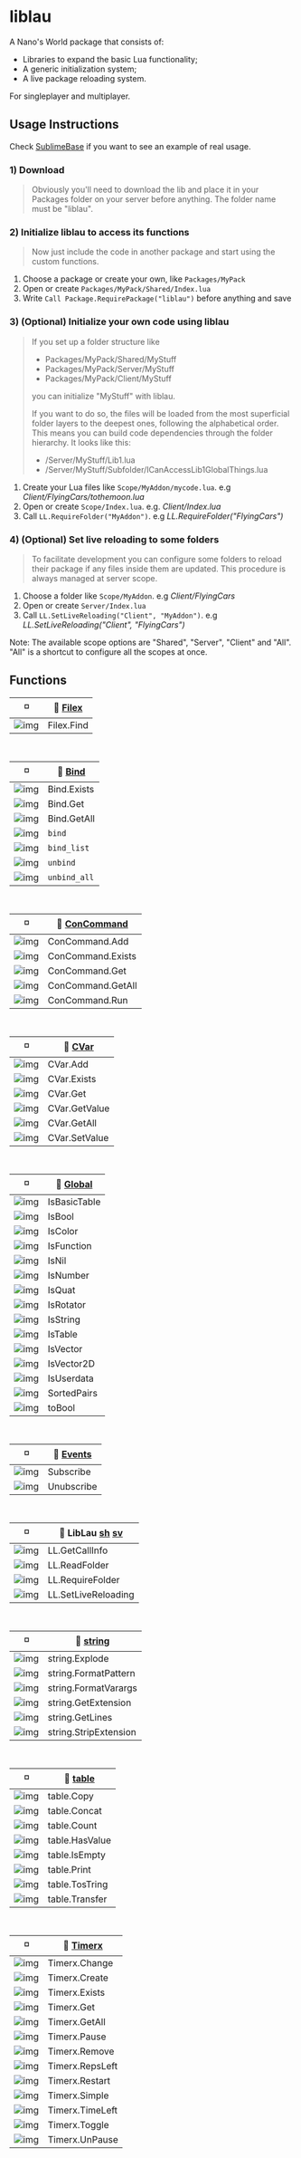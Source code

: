 # liblau

A Nano's World package that consists of:

  - Libraries to expand the basic Lua functionality;
  - A generic initialization system;
  - A live package reloading system.

For singleplayer and multiplayer.

## Usage Instructions

Check [SublimeBase](https://github.com/Xalalau/SublimeBase) if you want to see an example of real usage.

### 1) Download
> Obviously you'll need to download the lib and place it in your Packages folder on your server before anything. The folder name must be "liblau".

### 2) Initialize liblau to access its functions
> Now just include the code in another package and start using the custom functions.

1. Choose a package or create your own, like ``Packages/MyPack``
1. Open or create ``Packages/MyPack/Shared/Index.lua``
1. Write ``Call Package.RequirePackage("liblau")`` before anything and save

### 3) (Optional) Initialize your own code using liblau
> If you set up a folder structure like
> - Packages/MyPack/Shared/MyStuff
> - Packages/MyPack/Server/MyStuff
> - Packages/MyPack/Client/MyStuff
> 
> you can initialize "MyStuff" with liblau.
>
> If you want to do so, the files will be loaded from the most superficial folder layers to the deepest ones, following the alphabetical order. This means you can build code dependencies through the folder hierarchy. It looks like this:
> 
> - /Server/MyStuff/Lib1.lua
> - /Server/MyStuff/Subfolder/ICanAccessLib1GlobalThings.lua

1. Create your Lua files like ``Scope/MyAddon/mycode.lua``. e.g _Client/FlyingCars/tothemoon.lua_
1. Open or create ``Scope/Index.lua``. e.g. _Client/Index.lua_
1. Call ``LL.RequireFolder("MyAddon")``. e.g _LL.RequireFolder("FlyingCars")_

### 4) (Optional) Set live reloading to some folders
> To facilitate development you can configure some folders to reload their package if any files inside them are updated. This procedure is always managed at server scope.

1. Choose a folder like ``Scope/MyAddon``. e.g _Client/FlyingCars_
1. Open or create ``Server/Index.lua``
1. Call ``LL.SetLiveReloading("Client", "MyAddon")``. e.g _LL.SetLiveReloading("Client", "FlyingCars")_

Note: The available scope options are "Shared", "Server", "Client" and "All". "All" is a shortcut to configure all the scopes at once.

## Functions

<!---
  Shared: https://i.imgur.com/jsK5p2b.png
  Server: https://i.imgur.com/0QDsDU6.png
  Client: https://i.imgur.com/NTaK5Vd.png

  Shared Command: https://i.imgur.com/sNwqGrO.png
  Server Command: https://i.imgur.com/18cor6U.png
  Client Command: https://i.imgur.com/DEGvkBi.png
 --->

:white_medium_small_square: | 🔗 [Filex](https://github.com/Xalalau/liblau/blob/master/Shared/liblau/objects/Filex.lua)
------------ | -------------
![img](https://i.imgur.com/jsK5p2b.png) | Filex.Find

<br/>

:white_medium_small_square: | 🔗 [Bind](https://github.com/Xalalau/liblau/blob/master/Client/liblau/objects/Bind.lua)
------------ | -------------
![img](https://i.imgur.com/NTaK5Vd.png) | Bind.Exists
![img](https://i.imgur.com/NTaK5Vd.png) | Bind.Get
![img](https://i.imgur.com/NTaK5Vd.png) | Bind.GetAll
![img](https://i.imgur.com/DEGvkBi.png) | ```bind```
![img](https://i.imgur.com/DEGvkBi.png) | ```bind_list```
![img](https://i.imgur.com/DEGvkBi.png) | ```unbind```
![img](https://i.imgur.com/DEGvkBi.png) | ```unbind_all```

<br/>

:white_medium_small_square: | 🔗 [ConCommand](https://github.com/Xalalau/liblau/blob/master/Shared/liblau/objects/ConCommand.lua)
------------ | -------------
![img](https://i.imgur.com/jsK5p2b.png) | ConCommand.Add
![img](https://i.imgur.com/jsK5p2b.png) | ConCommand.Exists
![img](https://i.imgur.com/jsK5p2b.png) | ConCommand.Get
![img](https://i.imgur.com/jsK5p2b.png) | ConCommand.GetAll
![img](https://i.imgur.com/jsK5p2b.png) | ConCommand.Run

<br/>

:white_medium_small_square: | 🔗 [CVar](https://github.com/Xalalau/liblau/blob/master/Shared/liblau/objects/CVar.lua)
------------ | -------------
![img](https://i.imgur.com/jsK5p2b.png) | CVar.Add
![img](https://i.imgur.com/jsK5p2b.png) | CVar.Exists
![img](https://i.imgur.com/jsK5p2b.png) | CVar.Get
![img](https://i.imgur.com/jsK5p2b.png) | CVar.GetValue
![img](https://i.imgur.com/jsK5p2b.png) | CVar.GetAll
![img](https://i.imgur.com/jsK5p2b.png) | CVar.SetValue

<br/>

:white_medium_small_square: | 🔗 [Global](https://github.com/Xalalau/liblau/blob/master/Shared/liblau/global.lua)
------------ | -------------
![img](https://i.imgur.com/jsK5p2b.png) | IsBasicTable
![img](https://i.imgur.com/jsK5p2b.png) | IsBool
![img](https://i.imgur.com/jsK5p2b.png) | IsColor
![img](https://i.imgur.com/jsK5p2b.png) | IsFunction
![img](https://i.imgur.com/jsK5p2b.png) | IsNil
![img](https://i.imgur.com/jsK5p2b.png) | IsNumber
![img](https://i.imgur.com/jsK5p2b.png) | IsQuat
![img](https://i.imgur.com/jsK5p2b.png) | IsRotator
![img](https://i.imgur.com/jsK5p2b.png) | IsString
![img](https://i.imgur.com/jsK5p2b.png) | IsTable
![img](https://i.imgur.com/jsK5p2b.png) | IsVector
![img](https://i.imgur.com/jsK5p2b.png) | IsVector2D
![img](https://i.imgur.com/jsK5p2b.png) | IsUserdata
![img](https://i.imgur.com/jsK5p2b.png) | SortedPairs
![img](https://i.imgur.com/jsK5p2b.png) | toBool

<br/>

:white_medium_small_square: | 🔗 [Events](https://github.com/Xalalau/liblau/blob/master/Shared/liblau/events.lua)
------------ | -------------
![img](https://i.imgur.com/jsK5p2b.png) | Subscribe
![img](https://i.imgur.com/jsK5p2b.png) | Unubscribe

<br/>

:white_medium_small_square: | 🔗 LibLau [sh](https://github.com/Xalalau/liblau/blob/master/Shared/Index.lua) [sv](https://github.com/Xalalau/liblau/blob/master/Server/Index.lua)
------------ | -------------
![img](https://i.imgur.com/jsK5p2b.png) | LL.GetCallInfo
![img](https://i.imgur.com/jsK5p2b.png) | LL.ReadFolder
![img](https://i.imgur.com/jsK5p2b.png) | LL.RequireFolder
![img](https://i.imgur.com/0QDsDU6.png) | LL.SetLiveReloading

<br/>

:white_medium_small_square: | 🔗 [string](https://github.com/Xalalau/liblau/blob/master/Shared/liblau/objects/string.lua)
------------ | -------------
![img](https://i.imgur.com/jsK5p2b.png) | string.Explode
![img](https://i.imgur.com/jsK5p2b.png) | string.FormatPattern
![img](https://i.imgur.com/jsK5p2b.png) | string.FormatVarargs
![img](https://i.imgur.com/jsK5p2b.png) | string.GetExtension
![img](https://i.imgur.com/jsK5p2b.png) | string.GetLines
![img](https://i.imgur.com/jsK5p2b.png) | string.StripExtension

<br/>

:white_medium_small_square: | 🔗 [table](https://github.com/Xalalau/liblau/blob/master/Shared/liblau/objects/table.lua)
------------ | -------------
![img](https://i.imgur.com/jsK5p2b.png) | table.Copy
![img](https://i.imgur.com/jsK5p2b.png) | table.Concat
![img](https://i.imgur.com/jsK5p2b.png) | table.Count
![img](https://i.imgur.com/jsK5p2b.png) | table.HasValue
![img](https://i.imgur.com/jsK5p2b.png) | table.IsEmpty
![img](https://i.imgur.com/jsK5p2b.png) | table.Print
![img](https://i.imgur.com/jsK5p2b.png) | table.TosTring
![img](https://i.imgur.com/jsK5p2b.png) | table.Transfer

<br/>

:white_medium_small_square: | 🔗 [Timerx](https://github.com/Xalalau/liblau/blob/master/Shared/liblau/objects/Timerx.lua)
------------ | -------------
![img](https://i.imgur.com/jsK5p2b.png) | Timerx.Change
![img](https://i.imgur.com/jsK5p2b.png) | Timerx.Create
![img](https://i.imgur.com/jsK5p2b.png) | Timerx.Exists
![img](https://i.imgur.com/jsK5p2b.png) | Timerx.Get
![img](https://i.imgur.com/jsK5p2b.png) | Timerx.GetAll
![img](https://i.imgur.com/jsK5p2b.png) | Timerx.Pause
![img](https://i.imgur.com/jsK5p2b.png) | Timerx.Remove
![img](https://i.imgur.com/jsK5p2b.png) | Timerx.RepsLeft
![img](https://i.imgur.com/jsK5p2b.png) | Timerx.Restart
![img](https://i.imgur.com/jsK5p2b.png) | Timerx.Simple
![img](https://i.imgur.com/jsK5p2b.png) | Timerx.TimeLeft
![img](https://i.imgur.com/jsK5p2b.png) | Timerx.Toggle
![img](https://i.imgur.com/jsK5p2b.png) | Timerx.UnPause
